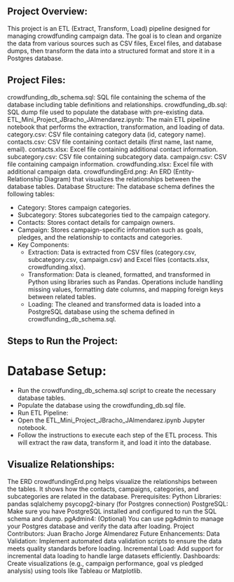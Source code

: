 ## Project Overview:
This project is an ETL (Extract, Transform, Load) pipeline designed for managing crowdfunding campaign data. The goal is to clean and organize the data from various sources such as CSV files, Excel files, and database dumps, then transform the data into a structured format and store it in a Postgres database.

## Project Files:
crowdfunding_db_schema.sql: SQL file containing the schema of the database including table definitions and relationships.
crowdfunding_db.sql: SQL dump file used to populate the database with pre-existing data.
ETL_Mini_Project_JBracho_JAlmendarez.ipynb: The main ETL pipeline notebook that performs the extraction, transformation, and loading of data.
category.csv: CSV file containing category data (id, category name).
contacts.csv: CSV file containing contact details (first name, last name, email).
contacts.xlsx: Excel file containing additional contact information.
subcategory.csv: CSV file containing subcategory data.
campaign.csv: CSV file containing campaign information.
crowdfunding.xlsx: Excel file with additional campaign data.
crowdfundingErd.png: An ERD (Entity-Relationship Diagram) that visualizes the relationships between the database tables.
Database Structure:
The database schema defines the following tables:

- Category: Stores campaign categories.
- Subcategory: Stores subcategories tied to the campaign category.
- Contacts: Stores contact details for campaign owners.
- Campaign: Stores campaign-specific information such as goals, pledges, and the relationship to contacts and categories.
- Key Components:
  * Extraction: Data is extracted from CSV files (category.csv, subcategory.csv, campaign.csv) and Excel files (contacts.xlsx, crowdfunding.xlsx).
  * Transformation: Data is cleaned, formatted, and transformed in Python using libraries such as Pandas. Operations include handling missing values, formatting date columns, and mapping foreign keys between related tables.
  * Loading: The cleaned and transformed data is loaded into a PostgreSQL database using the schema defined in crowdfunding_db_schema.sql.

## Steps to Run the Project:
# Database Setup:

- Run the crowdfunding_db_schema.sql script to create the necessary database tables.
- Populate the database using the crowdfunding_db.sql file.
- Run ETL Pipeline:
- Open the ETL_Mini_Project_JBracho_JAlmendarez.ipynb Jupyter notebook.
- Follow the instructions to execute each step of the ETL process. This will extract the raw data, transform it, and load it into the database.

## Visualize Relationships:

The ERD crowdfundingErd.png helps visualize the relationships between the tables. It shows how the contacts, campaigns, categories, and subcategories are related in the database.
Prerequisites:
Python Libraries:
pandas
sqlalchemy
psycopg2-binary (for Postgres connection)
PostgreSQL: Make sure you have PostgreSQL installed and configured to run the SQL schema and dump.
pgAdmin4: (Optional) You can use pgAdmin to manage your Postgres database and verify the data after loading.
Project Contributors:
Juan Bracho
Jorge Almendarez
Future Enhancements:
Data Validation: Implement automated data validation scripts to ensure the data meets quality standards before loading.
Incremental Load: Add support for incremental data loading to handle large datasets efficiently.
Dashboards: Create visualizations (e.g., campaign performance, goal vs pledged analysis) using tools like Tableau or Matplotlib.
